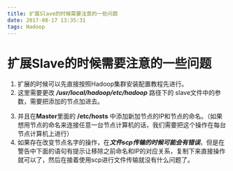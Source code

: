 ```yaml
---
title: 扩展Slave的时候需要注意的一些问题
date: 2017-08-17 13:35:31
tags: Hadoop
---
```

# 扩展Slave的时候需要注意的一些问题

  1. 扩展的时候可以先直接按照Hadoop集群安装配置教程先进行。
  2. 这里需要更改 ***/usr/local/hadoop/etc/hadoop*** 路径下的 slave文件中的参数，需要把添加的节点加进去。
<!--more-->
  3. 并且在**Master**里面的 **/etc/hosts** 中添加新加节点的IP和节点的命名。（如果想用节点的命名来连接任意一台节点计算机的话，我们需要把这个操作在每台节点计算机上进行）
  4. 如果存在改变节点名字的操作，在***文件scp传输的时候可能会有错误***，但是在警告中下面的语句有提示让移除之前命名和IP的对应关系，复制下来直接操作就可以了，然后在接着使用scp进行文件传输就没有什么问题了。